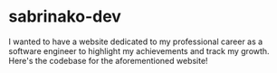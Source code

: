 # sabrinako-dev
I wanted to have a website dedicated to my professional career as a software engineer to highlight my achievements and track my growth.  
Here's the codebase for the aforementioned website!
